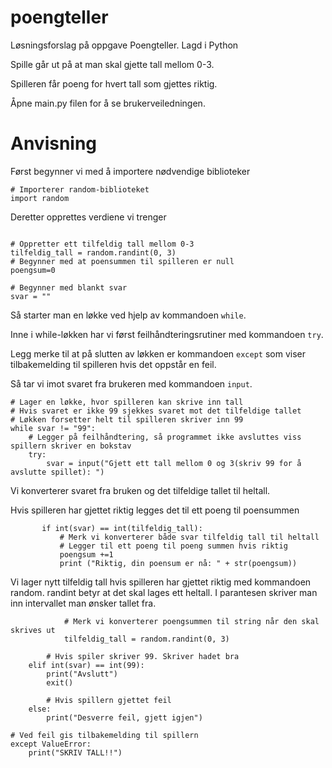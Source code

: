 # poengteller
Løsningsforslag på oppgave Poengteller. Lagd i Python

Spille går ut på at man skal gjette tall mellom 0-3.

Spilleren får poeng for hvert tall som gjettes riktig.

Åpne main.py filen for å se brukerveiledningen. 


# Anvisning

Først begynner vi med å importere nødvendige biblioteker
```
# Importerer random-biblioteket
import random
```

Deretter opprettes verdiene vi trenger

```
 
# Oppretter ett tilfeldig tall mellom 0-3
tilfeldig_tall = random.randint(0, 3)
# Begynner med at poensummen til spilleren er null
poengsum=0

# Begynner med blankt svar
svar = ""
```

Så starter man en løkke ved hjelp av kommandoen `while`.

Inne i while-løkken har vi først feilhåndteringsrutiner med kommandoen `try`.

Legg merke til at på slutten av løkken er kommandoen `except` som viser tilbakemelding til spilleren hvis det oppstår en feil.

Så tar vi imot svaret fra brukeren med kommandoen `input`. 


```
# Lager en løkke, hvor spilleren kan skrive inn tall
# Hvis svaret er ikke 99 sjekkes svaret mot det tilfeldige tallet
# Løkken forsetter helt til spilleren skriver inn 99
while svar != "99":
    # Legger på feilhåndtering, så programmet ikke avsluttes viss spillern skriver en bokstav
    try:
        svar = input("Gjett ett tall mellom 0 og 3(skriv 99 for å avslutte spillet): ")
```
Vi konverterer svaret fra bruken og det tilfeldige tallet til heltall.

Hvis spilleren har gjettet riktig legges det til ett poeng til poensummen
 ```
        if int(svar) == int(tilfeldig_tall):
            # Merk vi konverterer både svar tilfeldig tall til heltall
            # Legger til ett poeng til poeng summen hvis riktig 
            poengsum +=1
            print ("Riktig, din poensum er nå: " + str(poengsum))
```
Vi lager nytt tilfeldig tall hvis spilleren har gjettet riktig med kommandoen random. randint betyr at det skal lages ett heltall. I parantesen skriver man inn intervallet man ønsker tallet fra.
```
            # Merk vi konverterer poengsummen til string når den skal skrives ut
            tilfeldig_tall = random.randint(0, 3)
```
            # Hvis spiler skriver 99. Skriver hadet bra
        elif int(svar) == int(99):
            print("Avslutt")
            exit()

            # Hvis spillern gjettet feil
        else:
            print("Desverre feil, gjett igjen")

    # Ved feil gis tilbakemelding til spillern
    except ValueError:
        print("SKRIV TALL!!")
        
    

